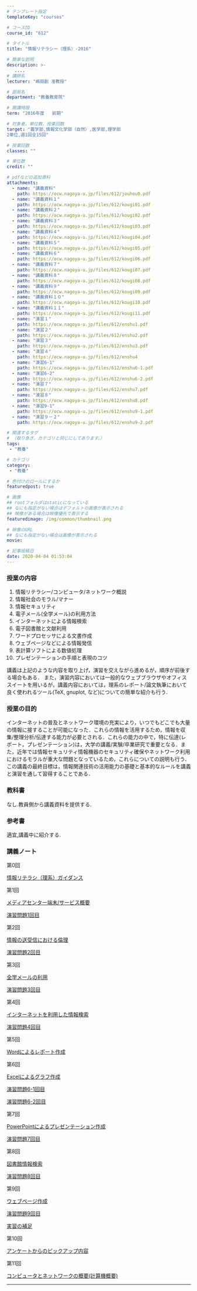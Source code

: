 ```yaml
---
# テンプレート指定
templateKey: "courses"

# コースID
course_id: "612"

# タイトル
title: "情報リテラシー（理系）-2016"

# 簡単な説明
description: >-
   ....
# 講師名
lecturer: "嶋田創 准教授"

# 部局名
department: "教養教育院"

# 開講時限
term: "2016年度	前期"

# 対象者、単位数、授業回数
target: "農学部,情報文化学部（自然）,医学部,理学部
2単位,週1回全15回"

# 授業回数
classes: ""

# 単位数
credit: ""

# pdfなどの追加資料
attachments:
  - name: "講義資料" 
    path: https://ocw.nagoya-u.jp/files/612/jouhou0.pdf
  - name: "講義資料１" 
    path: https://ocw.nagoya-u.jp/files/612/kougi01.pdf
  - name: "講義資料２" 
    path: https://ocw.nagoya-u.jp/files/612/kougi02.pdf
  - name: "講義資料３" 
    path: https://ocw.nagoya-u.jp/files/612/kougi03.pdf
  - name: "講義資料４" 
    path: https://ocw.nagoya-u.jp/files/612/kougi04.pdf
  - name: "講義資料５" 
    path: https://ocw.nagoya-u.jp/files/612/kougi05.pdf
  - name: "講義資料６" 
    path: https://ocw.nagoya-u.jp/files/612/kougi06.pdf
  - name: "講義資料７" 
    path: https://ocw.nagoya-u.jp/files/612/kougi07.pdf
  - name: "講義資料８" 
    path: https://ocw.nagoya-u.jp/files/612/kougi08.pdf
  - name: "講義資料９" 
    path: https://ocw.nagoya-u.jp/files/612/kougi09.pdf
  - name: "講義資料１０" 
    path: https://ocw.nagoya-u.jp/files/612/kougi10.pdf
  - name: "講義資料１１" 
    path: https://ocw.nagoya-u.jp/files/612/kougi11.pdf
  - name: "演習１" 
    path: https://ocw.nagoya-u.jp/files/612/enshu1.pdf
  - name: "演習２" 
    path: https://ocw.nagoya-u.jp/files/612/enshu2.pdf
  - name: "演習３" 
    path: https://ocw.nagoya-u.jp/files/612/enshu3.pdf
  - name: "演習４" 
    path: https://ocw.nagoya-u.jp/files/612/enshu4
  - name: "演習6-1" 
    path: https://ocw.nagoya-u.jp/files/612/enshu6-1.pdf
  - name: "演習6-2" 
    path: https://ocw.nagoya-u.jp/files/612/enshu6-2.pdf
  - name: "演習７" 
    path: https://ocw.nagoya-u.jp/files/612/enshu7.pdf
  - name: "演習８" 
    path: https://ocw.nagoya-u.jp/files/612/enshu8.pdf
  - name: "演習9-1" 
    path: https://ocw.nagoya-u.jp/files/612/enshu9-1.pdf
  - name: "演習９－２" 
    path: https://ocw.nagoya-u.jp/files/612/enshu9-2.pdf

# 関連するタグ
# （取り急ぎ、カテゴリと同じにしてあります。）
tags:
 - "教養"

# カテゴリ
category:
 - "教養"

# 色付けのロールにするか
featuredpost: true

# 画像
## rootフォルダはstaticになっている
## なにも指定がない場合はデフォルトの画像が表示される
## 映像がある場合は映像優先で表示する
featuredimage: /img/common/thumbnail.png

# 映像のURL
## なにも指定がない場合は画像が表示される
movie: 

# 記事投稿日
date: 2020-04-04 01:53:04
---
```


### 授業の内容


1. 情報リテラシー/コンピュータ/ネットワーク概説
2. 情報社会のモラル/マナー
3. 情報セキュリティ
4. 電子メール(全学メール)の利用方法
5. インターネットによる情報検索
6. 電子図書館と文献利用
7. ワードプロセッサによる文書作成
8. ウェブページなどによる情報発信
9. 表計算ソフトによる数値処理
10. プレゼンテーションの手順と表現のコツ

講義は上記のような内容を取り上げ，演習を交えながら進めるが，順序が前後する場合もある．
また，演習内容においては一般的なウェブブラウザやオフィススイートを用いるが，講義内容においては，理系のレポート/論文執筆において良く使われるツール(TeX, gnuplot, など)についての簡単な紹介も行う.








### 授業の目的
インターネットの普及とネットワーク環境の充実により，いつでもどこでも大量の情報に接することが可能になった．これらの情報を活用するため，情報を収集/整理分析/伝達する能力が必要とされる．これらの能力の中で，特に伝達(レポート，プレゼンテーション)は，大学の講義/実験/卒業研究で重要となる．また，近年では情報セキュリティ情報機器のセキュリティ確保やネットワーク利用におけるモラルが重大な問題となっているため，これらについての説明も行う．この講義の最終目標は，情報関連技術の活用能力の基礎と基本的なルールを講義と演習を通して習得することである．


### 教科書
なし.教員側から講義資料を提供する.

### 参考書
適宜,講義中に紹介する.








### 講義ノート

第0回

[情報リテラシ（理系）ガイダンス](https://ocw.nagoya-u.jp/files/612/jouhou0.pdf) 


第1回

[メディアセンター端末/サービス概要](https://ocw.nagoya-u.jp/files/612/kougi01.pdf) 


[演習問題1回目](https://ocw.nagoya-u.jp/files/612/enshu1.pdf) 



第2回

[情報の送受信における倫理](https://ocw.nagoya-u.jp/files/612/kougi02.pdf) 


[演習問題2回目](https://ocw.nagoya-u.jp/files/612/enshu2.pdf) 


第3回

[全学メールの利用](https://ocw.nagoya-u.jp/files/612/kougi03.pdf) 


[演習問題3回目](https://ocw.nagoya-u.jp/files/612/enshu3.pdf) 


第4回

[インターネットを利用した情報検索](https://ocw.nagoya-u.jp/files/612/kougi04.pdf) 


[演習問題4回目](https://ocw.nagoya-u.jp/files/612/enshu4) 


第5回

[Wordによるレポート作成](https://ocw.nagoya-u.jp/files/612/kougi05.pdf) 


第6回

[Excelによるグラフ作成](https://ocw.nagoya-u.jp/files/612/kougi06.pdf) 


[演習問題6-1回目](https://ocw.nagoya-u.jp/files/612/enshu6-1.pdf) 


[演習問題6-2回目](https://ocw.nagoya-u.jp/files/612/enshu6-2.pdf) 


第7回

[PowerPointによるプレゼンテーション作成](https://ocw.nagoya-u.jp/files/612/kougi07.pdf) 


[演習問題7回目](https://ocw.nagoya-u.jp/files/612/enshu7.pdf) 



第8回

[図書館情報検索](https://ocw.nagoya-u.jp/files/612/kougi08.pdf) 


[演習問題8回目](https://ocw.nagoya-u.jp/files/612/enshu8.pdf) 


第9回

[ウェブページ作成](https://ocw.nagoya-u.jp/files/612/kougi09.pdf) 


[演習問題9回目](https://ocw.nagoya-u.jp/files/612/enshu9-1.pdf) 


[実習の補足](https://ocw.nagoya-u.jp/files/612/enshu9-2.pdf) 


第10回

[アンケートからのピックアップ内容](https://ocw.nagoya-u.jp/files/612/kougi10.pdf) 


第11回

[コンピュータとネットワークの概要(計算機概要)](https://ocw.nagoya-u.jp/files/612/kougi11.pdf) 












-----